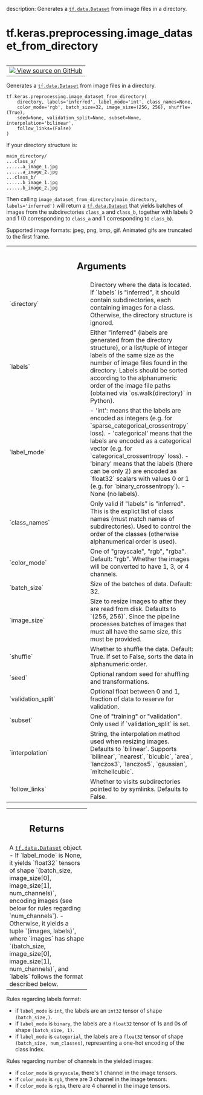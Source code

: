 description: Generates a <a href="../../../tf/data/Dataset.md"><code>tf.data.Dataset</code></a> from image files in a directory.

<div itemscope itemtype="http://developers.google.com/ReferenceObject">
<meta itemprop="name" content="tf.keras.preprocessing.image_dataset_from_directory" />
<meta itemprop="path" content="Stable" />
</div>

# tf.keras.preprocessing.image_dataset_from_directory

<!-- Insert buttons and diff -->

<table class="tfo-notebook-buttons tfo-api nocontent" align="left">
<td>
  <a target="_blank" href="https://github.com/tensorflow/tensorflow/blob/r2.3/tensorflow/python/keras/preprocessing/image_dataset.py#L34-L206">
    <img src="https://www.tensorflow.org/images/GitHub-Mark-32px.png" />
    View source on GitHub
  </a>
</td>
</table>



Generates a <a href="../../../tf/data/Dataset.md"><code>tf.data.Dataset</code></a> from image files in a directory.

<pre class="devsite-click-to-copy prettyprint lang-py tfo-signature-link">
<code>tf.keras.preprocessing.image_dataset_from_directory(
    directory, labels='inferred', label_mode='int', class_names=None,
    color_mode='rgb', batch_size=32, image_size=(256, 256), shuffle=(True),
    seed=None, validation_split=None, subset=None, interpolation='bilinear',
    follow_links=(False)
)
</code></pre>



<!-- Placeholder for "Used in" -->

If your directory structure is:

```
main_directory/
...class_a/
......a_image_1.jpg
......a_image_2.jpg
...class_b/
......b_image_1.jpg
......b_image_2.jpg
```

Then calling `image_dataset_from_directory(main_directory, labels='inferred')`
will return a <a href="../../../tf/data/Dataset.md"><code>tf.data.Dataset</code></a> that yields batches of images from
the subdirectories `class_a` and `class_b`, together with labels
0 and 1 (0 corresponding to `class_a` and 1 corresponding to `class_b`).

Supported image formats: jpeg, png, bmp, gif.
Animated gifs are truncated to the first frame.

<!-- Tabular view -->
 <table class="responsive fixed orange">
<colgroup><col width="214px"><col></colgroup>
<tr><th colspan="2"><h2 class="add-link">Arguments</h2></th></tr>

<tr>
<td>
`directory`
</td>
<td>
Directory where the data is located.
If `labels` is "inferred", it should contain
subdirectories, each containing images for a class.
Otherwise, the directory structure is ignored.
</td>
</tr><tr>
<td>
`labels`
</td>
<td>
Either "inferred"
(labels are generated from the directory structure),
or a list/tuple of integer labels of the same size as the number of
image files found in the directory. Labels should be sorted according
to the alphanumeric order of the image file paths
(obtained via `os.walk(directory)` in Python).
</td>
</tr><tr>
<td>
`label_mode`
</td>
<td>
- 'int': means that the labels are encoded as integers
(e.g. for `sparse_categorical_crossentropy` loss).
- 'categorical' means that the labels are
encoded as a categorical vector
(e.g. for `categorical_crossentropy` loss).
- 'binary' means that the labels (there can be only 2)
are encoded as `float32` scalars with values 0 or 1
(e.g. for `binary_crossentropy`).
- None (no labels).
</td>
</tr><tr>
<td>
`class_names`
</td>
<td>
Only valid if "labels" is "inferred". This is the explict
list of class names (must match names of subdirectories). Used
to control the order of the classes
(otherwise alphanumerical order is used).
</td>
</tr><tr>
<td>
`color_mode`
</td>
<td>
One of "grayscale", "rgb", "rgba". Default: "rgb".
Whether the images will be converted to
have 1, 3, or 4 channels.
</td>
</tr><tr>
<td>
`batch_size`
</td>
<td>
Size of the batches of data. Default: 32.
</td>
</tr><tr>
<td>
`image_size`
</td>
<td>
Size to resize images to after they are read from disk.
Defaults to `(256, 256)`.
Since the pipeline processes batches of images that must all have
the same size, this must be provided.
</td>
</tr><tr>
<td>
`shuffle`
</td>
<td>
Whether to shuffle the data. Default: True.
If set to False, sorts the data in alphanumeric order.
</td>
</tr><tr>
<td>
`seed`
</td>
<td>
Optional random seed for shuffling and transformations.
</td>
</tr><tr>
<td>
`validation_split`
</td>
<td>
Optional float between 0 and 1,
fraction of data to reserve for validation.
</td>
</tr><tr>
<td>
`subset`
</td>
<td>
One of "training" or "validation".
Only used if `validation_split` is set.
</td>
</tr><tr>
<td>
`interpolation`
</td>
<td>
String, the interpolation method used when resizing images.
Defaults to `bilinear`. Supports `bilinear`, `nearest`, `bicubic`,
`area`, `lanczos3`, `lanczos5`, `gaussian`, `mitchellcubic`.
</td>
</tr><tr>
<td>
`follow_links`
</td>
<td>
Whether to visits subdirectories pointed to by symlinks.
Defaults to False.
</td>
</tr>
</table>



<!-- Tabular view -->
 <table class="responsive fixed orange">
<colgroup><col width="214px"><col></colgroup>
<tr><th colspan="2"><h2 class="add-link">Returns</h2></th></tr>
<tr class="alt">
<td colspan="2">
A <a href="../../../tf/data/Dataset.md"><code>tf.data.Dataset</code></a> object.
- If `label_mode` is None, it yields `float32` tensors of shape
`(batch_size, image_size[0], image_size[1], num_channels)`,
encoding images (see below for rules regarding `num_channels`).
- Otherwise, it yields a tuple `(images, labels)`, where `images`
has shape `(batch_size, image_size[0], image_size[1], num_channels)`,
and `labels` follows the format described below.
</td>
</tr>

</table>


Rules regarding labels format:
  - if `label_mode` is `int`, the labels are an `int32` tensor of shape
    `(batch_size,)`.
  - if `label_mode` is `binary`, the labels are a `float32` tensor of
    1s and 0s of shape `(batch_size, 1)`.
  - if `label_mode` is `categorial`, the labels are a `float32` tensor
    of shape `(batch_size, num_classes)`, representing a one-hot
    encoding of the class index.

Rules regarding number of channels in the yielded images:
  - if `color_mode` is `grayscale`,
    there's 1 channel in the image tensors.
  - if `color_mode` is `rgb`,
    there are 3 channel in the image tensors.
  - if `color_mode` is `rgba`,
    there are 4 channel in the image tensors.